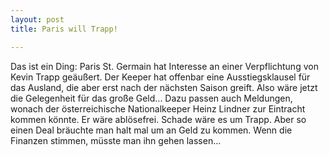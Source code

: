 ```yaml
---
layout: post
title: Paris will Trapp!

---
```


Das ist ein Ding: Paris St. Germain hat Interesse an einer Verpflichtung von Kevin Trapp geäußert. Der Keeper hat offenbar eine Ausstiegsklausel für das Ausland, die aber erst nach der nächsten Saison greift. Also wäre jetzt die Gelegenheit für das große Geld... Dazu passen auch Meldungen, wonach der österreichische Nationalkeeper Heinz Lindner zur Eintracht kommen könnte. Er wäre ablösefrei. Schade wäre es um Trapp. Aber so einen Deal bräuchte man halt mal um an Geld zu kommen. Wenn die Finanzen stimmen, müsste man ihn gehen lassen...



